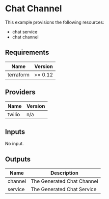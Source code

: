 # Chat Channel

This example provisions the following resources:

- chat service
- chat channel

## Requirements

| Name      | Version |
| --------- | ------- |
| terraform | >= 0.12 |

## Providers

| Name   | Version |
| ------ | ------- |
| twilio | n/a     |

## Inputs

No input.

## Outputs

| Name    | Description                |
| ------- | -------------------------- |
| channel | The Generated Chat Channel |
| service | The Generated Chat Service |
